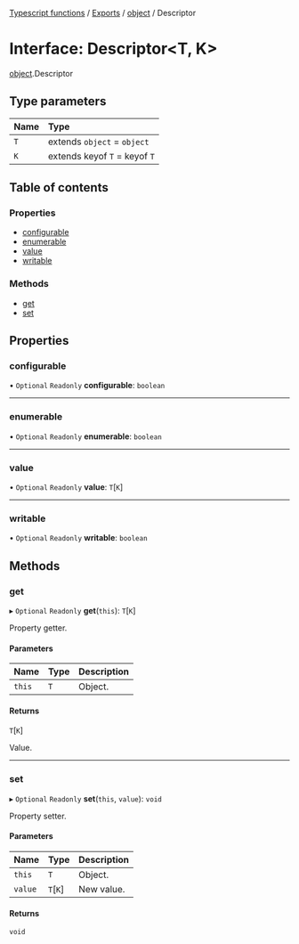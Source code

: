 [Typescript functions](../index.md) / [Exports](../modules.md) / [object](../modules/object.md) / Descriptor

# Interface: Descriptor<T, K\>

[object](../modules/object.md).Descriptor

## Type parameters

| Name | Type |
| :------ | :------ |
| `T` | extends `object` = `object` |
| `K` | extends keyof `T` = keyof `T` |

## Table of contents

### Properties

- [configurable](object.Descriptor.md#configurable)
- [enumerable](object.Descriptor.md#enumerable)
- [value](object.Descriptor.md#value)
- [writable](object.Descriptor.md#writable)

### Methods

- [get](object.Descriptor.md#get)
- [set](object.Descriptor.md#set)

## Properties

### configurable

• `Optional` `Readonly` **configurable**: `boolean`

___

### enumerable

• `Optional` `Readonly` **enumerable**: `boolean`

___

### value

• `Optional` `Readonly` **value**: `T`[`K`]

___

### writable

• `Optional` `Readonly` **writable**: `boolean`

## Methods

### get

▸ `Optional` `Readonly` **get**(`this`): `T`[`K`]

Property getter.

#### Parameters

| Name | Type | Description |
| :------ | :------ | :------ |
| `this` | `T` | Object. |

#### Returns

`T`[`K`]

Value.

___

### set

▸ `Optional` `Readonly` **set**(`this`, `value`): `void`

Property setter.

#### Parameters

| Name | Type | Description |
| :------ | :------ | :------ |
| `this` | `T` | Object. |
| `value` | `T`[`K`] | New value. |

#### Returns

`void`
